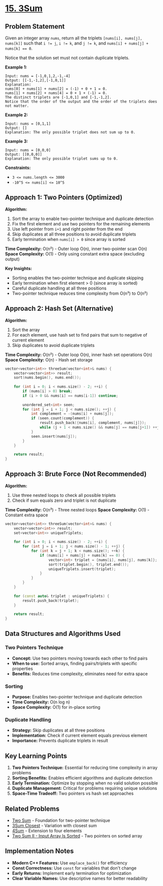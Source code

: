 # [15. 3Sum](https://leetcode.com/problems/3sum/)

## Problem Statement

Given an integer array `nums`, return all the triplets `[nums[i], nums[j], nums[k]]` such that `i != j`, `i != k`, and `j != k`, and `nums[i] + nums[j] + nums[k] == 0`.

Notice that the solution set must not contain duplicate triplets.

**Example 1:**
```
Input: nums = [-1,0,1,2,-1,-4]
Output: [[-1,-1,2],[-1,0,1]]
Explanation: 
nums[0] + nums[1] + nums[2] = (-1) + 0 + 1 = 0.
nums[1] + nums[2] + nums[4] = 0 + 1 + (-1) = 0.
The distinct triplets are [-1,0,1] and [-1,-1,2].
Notice that the order of the output and the order of the triplets does not matter.
```

**Example 2:**
```
Input: nums = [0,1,1]
Output: []
Explanation: The only possible triplet does not sum up to 0.
```

**Example 3:**
```
Input: nums = [0,0,0]
Output: [[0,0,0]]
Explanation: The only possible triplet sums up to 0.
```

**Constraints:**
- `3 <= nums.length <= 3000`
- `-10^5 <= nums[i] <= 10^5`

## Approach 1: Two Pointers (Optimized)

**Algorithm:**
1. Sort the array to enable two-pointer technique and duplicate detection
2. Fix the first element and use two pointers for the remaining elements
3. Use left pointer from `i+1` and right pointer from the end
4. Skip duplicates at all three positions to avoid duplicate triplets
5. Early termination when `nums[i] > 0` since array is sorted

**Time Complexity:** O(n²) - Outer loop O(n), inner two-pointer scan O(n)
**Space Complexity:** O(1) - Only using constant extra space (excluding output)

**Key Insights:**
- Sorting enables the two-pointer technique and duplicate skipping
- Early termination when first element > 0 (since array is sorted)
- Careful duplicate handling at all three positions
- Two-pointer technique reduces time complexity from O(n³) to O(n²)

## Approach 2: Hash Set (Alternative)

**Algorithm:**
1. Sort the array
2. For each element, use hash set to find pairs that sum to negative of current element
3. Skip duplicates to avoid duplicate triplets

**Time Complexity:** O(n²) - Outer loop O(n), inner hash set operations O(n)
**Space Complexity:** O(n) - Hash set storage

```cpp
vector<vector<int>> threeSum(vector<int>& nums) {
    vector<vector<int>> result;
    sort(nums.begin(), nums.end());
    
    for (int i = 0; i < nums.size() - 2; ++i) {
        if (nums[i] > 0) break;
        if (i > 0 && nums[i] == nums[i-1]) continue;
        
        unordered_set<int> seen;
        for (int j = i + 1; j < nums.size(); ++j) {
            int complement = -(nums[i] + nums[j]);
            if (seen.count(complement)) {
                result.push_back({nums[i], complement, nums[j]});
                while (j + 1 < nums.size() && nums[j] == nums[j+1]) ++j;
            }
            seen.insert(nums[j]);
        }
    }
    
    return result;
}
```

## Approach 3: Brute Force (Not Recommended)

**Algorithm:**
1. Use three nested loops to check all possible triplets
2. Check if sum equals zero and triplet is not duplicate

**Time Complexity:** O(n³) - Three nested loops
**Space Complexity:** O(1) - Constant extra space

```cpp
vector<vector<int>> threeSum(vector<int>& nums) {
    vector<vector<int>> result;
    set<vector<int>> uniqueTriplets;
    
    for (int i = 0; i < nums.size() - 2; ++i) {
        for (int j = i + 1; j < nums.size() - 1; ++j) {
            for (int k = j + 1; k < nums.size(); ++k) {
                if (nums[i] + nums[j] + nums[k] == 0) {
                    vector<int> triplet = {nums[i], nums[j], nums[k]};
                    sort(triplet.begin(), triplet.end());
                    uniqueTriplets.insert(triplet);
                }
            }
        }
    }
    
    for (const auto& triplet : uniqueTriplets) {
        result.push_back(triplet);
    }
    
    return result;
}
```

## Data Structures and Algorithms Used

### Two Pointers Technique
- **Concept:** Use two pointers moving towards each other to find pairs
- **When to use:** Sorted arrays, finding pairs/triplets with specific properties
- **Benefits:** Reduces time complexity, eliminates need for extra space

### Sorting
- **Purpose:** Enables two-pointer technique and duplicate detection
- **Time Complexity:** O(n log n)
- **Space Complexity:** O(1) for in-place sorting

### Duplicate Handling
- **Strategy:** Skip duplicates at all three positions
- **Implementation:** Check if current element equals previous element
- **Importance:** Prevents duplicate triplets in result

## Key Learning Points

1. **Two Pointers Technique:** Essential for reducing time complexity in array problems
2. **Sorting Benefits:** Enables efficient algorithms and duplicate detection
3. **Early Termination:** Optimize by stopping when no valid solution possible
4. **Duplicate Management:** Critical for problems requiring unique solutions
5. **Space-Time Tradeoff:** Two pointers vs hash set approaches

## Related Problems

- [Two Sum](https://leetcode.com/problems/two-sum/) - Foundation for two-pointer technique
- [3Sum Closest](https://leetcode.com/problems/3sum-closest/) - Variation with closest sum
- [4Sum](https://leetcode.com/problems/4sum/) - Extension to four elements
- [Two Sum II - Input Array Is Sorted](https://leetcode.com/problems/two-sum-ii-input-array-is-sorted/) - Two pointers on sorted array

## Implementation Notes

- **Modern C++ Features:** Use `emplace_back()` for efficiency
- **Const Correctness:** Use `const` for variables that don't change
- **Early Returns:** Implement early termination for optimization
- **Clear Variable Names:** Use descriptive names for better readability
